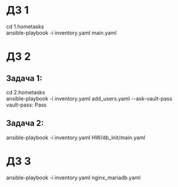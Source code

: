 ДЗ 1
==
cd 1.hometasks  
ansible-playbook -i inventory.yaml main.yaml

ДЗ 2
==
Задача 1:
--
cd 2.hometasks  
ansible-playbook -i inventory.yaml add_users.yaml --ask-vault-pass  
vault-pass: Pass  

Задача 2:
--
ansible-playbook -i inventory.yaml HW/db_init/main.yaml  

ДЗ 3
==
ansible-playbook -i inventory.yaml nginx_mariadb.yaml  
